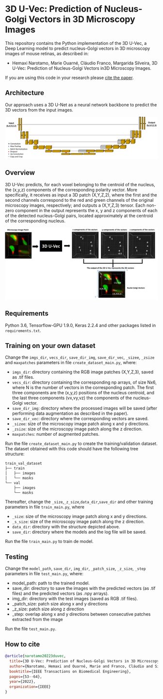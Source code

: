 # 3D U-Vec: Prediction of Nucleus-Golgi Vectors in 3D Microscopy Images



This repository contains the Python implementation of the 3D U-Vec, a Deep Learning model to predict nucleus-Golgi vectors in 3D microscopy images of mouse retinas, as described in: 

- Hemaxi Narotamo, Marie Ouarné, Cláudio Franco, Margarida Silveira, 3D U-Vec: Prediction of Nucleus-Golgi Vectors in3D Microscopy Images.

If you are using this code in your research please [cite the paper](#how-to-cite).

## Architecture

Our approach uses a 3D U-Net as a neural network backbone to predict the 3D vectors from the input images.

![](https://github.com/HemaxiN/3D_U-Vec/blob/main/images/overviewa.png)

## Overview

3D U-Vec predicts, for each voxel belonging to the centroid of the nucleus, the (x,y,z) components of the corresponding polarity vector. More specifically, it receives as input a 3D patch (X,Y,Z,2), where the first and the second channels correspond to the red and green channels of the original microscopy images, respectively; and outputs a (X,Y,Z,3) tensor. Each non-zero component in the output represents the x, y and z components of each of the detected nucleus-Golgi pairs, located approximately at the centroid of the corresponding nucleus.

![](https://github.com/HemaxiN/3D_U-Vec/blob/main/images/overview.png)

## Requirements

Python 3.6, Tensorflow-GPU 1.9.0, Keras 2.2.4 and other packages listed in `requirements.txt`.

## Training on your own dataset

Change the `imgs_dir`, `vecs_dir`, `save_dir_img`, `save_dir_vec`, `_sizee`, `_zsize` and `maxpatches` parameters in file `create_dataset_main.py`, where:

*  `imgs_dir`: directory containing the RGB image patches (X,Y,Z,3), saved as .tif files.
*  `vecs_dir`: directory containing the corresponding np arrays, of size Nx6, where N is the number of vectors in the corresponding patch. The first three components are the (x,y,z) positions of the nucleus centroid, and the last three components (vx,vy,vz) the components of the nucleus-Golgi vector.
*  `save_dir_img`: directory where the processed images will be saved (after performing data augmentation as described in the paper).
*  `save_dir_vec`: directory where the corresponding vectors are saved.
*  `_sizee`: size of the microscopy image patch along x and y directions.
*  `_zsize`: size of the microscopy image patch along the z direction.  
*  `maxpatches`: number of augmented patches.

Run the file `create_dataset_main.py` to create the training/validation dataset. The dataset obtained with this code should have the following tree structure:

```
train_val_dataset
├── train
│   ├── images
│   └── masks
└── val
    ├── images
    └── masks
```

Thereafter, change the `_size`,`_z_size`,`data_dir`,`save_dir` and other training parameters in file `train_main.py`, where

* `_size`: size of the microscopy image patch along x and y directions.
* `_s_size`: size of the microscopy image patch along the z direction.
* `data_dir`: directory with the structure depicted above.
* `save_dir`: directory where the models and the log file will be saved.

Run the file `train_main.py` to train de model.

## Testing

Change the `model_path`, `save_dir`, `img_dir`, `_patch_size`, `_z_size`, `_step` parameters in file `test_main.py`, where:

* model_path: path to the trained model.
* save_dir: directory to save the images with the predicted vectors (as .tif files) and the predicted vectors (as .npy arrays).
* img_dir: directory with the test images (saved as RGB .tif files).
* _patch_size: patch size along x and y directions
* _z_size: patch size along z direction
* _step: overlap along x and y directions between consecutive patches extracted from the image

Run the file `test_main.py`.


## How to cite
```bibtex
@article{narotamo20223duvec,
  title={3D U-Vec: Prediction of Nucleus-Golgi Vectors in 3D Microscopy Images},
  author={Narotamo, Hemaxi and Ouarné, Marie and Franco, Cláudio and Silveira, Margarida},
  booktitle={IEEE Transactions on Biomedical Engineering},
  pages={53--64},
  year={2022},
  organization={IEEE}
}
```

